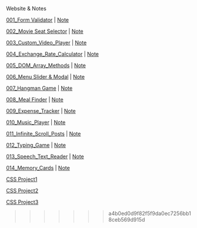 Website & Notes

[001_Form Validator](https://leonsika.github.io/my_projects/001_Form%20Validator/index.html) | [Note](https://hackmd.io/@F8_ZGXr0SHWEX7aKUyrU9w/rJkY06GXd)

[002_Movie Seat Selector](https://leonsika.github.io/my_projects/002_Movie_Seat_Booking/index.html) | [Note](https://hackmd.io/@F8_ZGXr0SHWEX7aKUyrU9w/BkOiGUsVO)

[003_Custom_Video_Player](https://leonsika.github.io/my_projects/003_Custom_Video_Player/index.html) | [Note](https://hackmd.io/@F8_ZGXr0SHWEX7aKUyrU9w/SyZubDlPO)

[004_Exchange_Rate_Calculator](https://leonsika.github.io/my_projects/004_Exchange_Rate_Calculator/index.html) | [Note](https://hackmd.io/@F8_ZGXr0SHWEX7aKUyrU9w/rJN3XPbD_)

[005_DOM_Array_Methods](https://leonsika.github.io/my_projects/005_DOM_Array_Methods/index.html) |
[Note](https://hackmd.io/@F8_ZGXr0SHWEX7aKUyrU9w/S1mOPjSRP)

[006_Menu Slider & Modal](https://leonsika.github.io/my_projects/006_Menu_Slider_and_Modal/index.html) |
[Note](https://hackmd.io/@F8_ZGXr0SHWEX7aKUyrU9w/rkUTH3Bvu)

[007_Hangman Game](https://leonsika.github.io/my_projects/007_Hangman_Game/index.html) |
[Note](https://hackmd.io/fZVWaS2kTx20pCbxHYzVgQ)

[008_Meal Finder](https://leonsika.github.io/my_projects/008_Meal_Finder/index.html) |
[Note](https://hackmd.io/@F8_ZGXr0SHWEX7aKUyrU9w/HJh_70eju)

[009_Expense_Tracker](https://leonsika.github.io/my_projects/009_Expense_Tracker/index.html) |
[Note](https://hackmd.io/@F8_ZGXr0SHWEX7aKUyrU9w/HJh_70eju)

[010_Music_Player](https://leonsika.github.io/my_projects/010_Music_Player/index.html) | [Note](https://hackmd.io/@F8_ZGXr0SHWEX7aKUyrU9w/B15p0SQiO)

[011_Infinite_Scroll_Posts](https://leonsika.github.io/my_projects/011_Infinite_Scroll_Posts/index.html) | [Note](https://hackmd.io/@F8_ZGXr0SHWEX7aKUyrU9w/By_KymNsO)

[012_Typing_Game](https://leonsika.github.io/my_projects/012_Typing_Game/index.html) | [Note](https://hackmd.io/@F8_ZGXr0SHWEX7aKUyrU9w/rkaMrn4oO)

[013_Speech_Text_Reader](https://leonsika.github.io/my_projects/013_Speech_Text_Reader/index.html) | [Note](https://hackmd.io/@F8_ZGXr0SHWEX7aKUyrU9w/rypXyP8j_)

[014_Memory_Cards](https://leonsika.github.io/my_projects/014_Memory_Cards/index.html) | [Note](https://hackmd.io/@F8_ZGXr0SHWEX7aKUyrU9w/r1taytjod)

[CSS Project1](https://leonsika.github.io/my_projects/CSS_Project1/index.html)

[CSS Project2](https://leonsika.github.io/my_projects/CSS_Project2/index.html)

[CSS Project3](https://leonsika.github.io/my_projects/CSS_Project3/index.html)

> > > > > > > a4b0ed0d9f82f5f9da0ec7256bb18ceb569d915d
